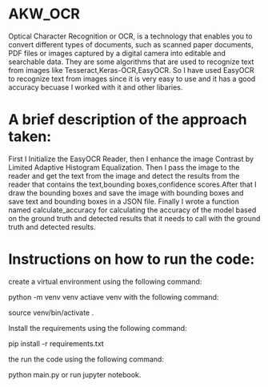 # AKW_OCR
Optical Character Recognition or OCR, is a technology that enables you to convert different types of documents, such as scanned paper documents, PDF files or images captured by a digital camera into editable and searchable data.
They are some algorithms that are used to recognize text from images like Tesseract,Keras-OCR,EasyOCR.
So I have used EasyOCR to recognize text from images since it is very easy to use and it has a good accuracy becuase I worked with it and other libaries.

# A brief description of the approach taken:
First I Initialize the EasyOCR Reader, then I enhance the image Contrast by Limited Adaptive Histogram Equalization.
Then I pass the image to the reader and get the text from the image and detect the results from the reader that contains the text,bounding boxes,confidence scores.After that I draw the bounding boxes and save the image with bounding boxes and save text and bounding boxes in a JSON file.
Finally I wrote a function named calculate_accuracy for calculating the accuracy of the model based on the ground truth and detected results that it needs to call with the ground truth and detected results.



# Instructions on how to run the code: 

create a virtual environment using the following command:


python -m venv venv 
actiave venv with the following command: 


source venv/bin/activate .


Install the requirements using the following command: 


pip install -r requirements.txt

the run the code using the following command:

python main.py or run jupyter notebook.

